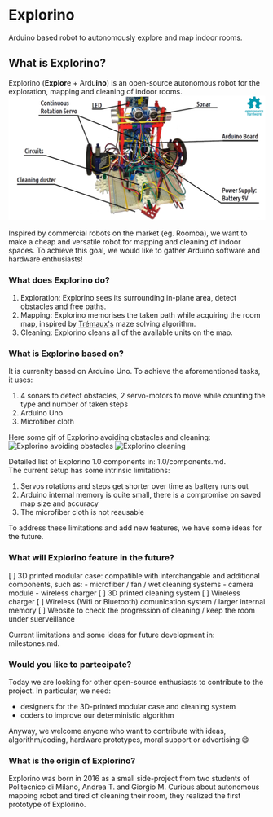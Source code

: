 # Explorino
Arduino based robot to autonomously explore and map indoor rooms.

## What is Explorino?
  Explorino (**Explor**e + Ardu**ino**) is an open-source autonomous robot for the exploration, mapping and cleaning of indoor rooms. 
  ![First Prototype Explorino](1.0/img/explorino_1.png "First Prototype Explorino")
  
  Inspired by commercial robots on the market (eg. Roomba), we want to make a cheap and versatile robot for mapping and cleaning of indoor spaces. 
  To achieve this goal, we would like to gather Arduino software and hardware enthusiasts!

### What does Explorino do?
  1. Exploration: Explorino sees its surrounding in-plane area, detect obstacles and free paths. 
  2. Mapping: Explorino memorises the taken path while acquiring the room map, inspired by [Trémaux's](https://en.wikipedia.org/wiki/Maze_solving_algorithm#Tr%C3%A9maux's_algorithm) maze solving algorithm.
  3. Cleaning: Explorino cleans all of the available units on the map.
  
 ### What is Explorino based on?
It is currenlty based on Arduino Uno. To achieve the aforementioned tasks, it uses:
  1. 4 sonars to detect obstacles, 2 servo-motors to move while counting the type and number of taken steps 
  2. Arduino Uno
  3. Microfiber cloth
  
Here some gif of Explorino avoiding obstacles and cleaning:
![Explorino avoiding obstacles](1.0/img/avoid_obstacle.gif "Explorino exploring") ![Explorino cleaning](1.0/img/cleaning.gif	"Explorino cleaning")

 Detailed list of Explorino 1.0 components in: 1.0/components.md.  
 The current setup has some intrinsic limitations:
 1. Servos rotations and steps get shorter over time as battery runs out
 2. Arduino internal memory is quite small, there is a compromise on saved map size and accuracy  
 3. The microfiber cloth is not reausable 

 To address these limitations and add new features, we have some ideas for the future.
 
### What will Explorino feature in the future?
  [ ] 3D printed modular case: compatible with interchangable and additional components, such as:
      - microfiber / fan / wet cleaning systems
      - camera module
      - wireless charger
  [ ] 3D printed cleaning system 
  [ ] Wireless charger
  [ ] Wireless (Wifi or Bluetooth) comunication system / larger internal memory
  [ ] Website to check the progression of cleaning / keep the room under suerveillance

 Current limitations and some ideas for future development in: milestones.md.

### Would you like to partecipate?
Today we are looking for other open-source enthusiasts to contribute to the project. 
In particular, we need:
* designers for the 3D-printed modular case and cleaning system 
* coders to improve our deterministic algorithm

Anyway, we welcome anyone who want to contribute with ideas, algorithm/coding, hardware prototypes, moral support or advertising
:smile:

### What is the origin of Explorino?
Explorino was born in 2016 as a small side-project from two students of Politecnico di Milano, Andrea T. and Giorgio M. 
Curious about autonomous mapping robot and tired of cleaning their room, they realized the first prototype of Explorino.



